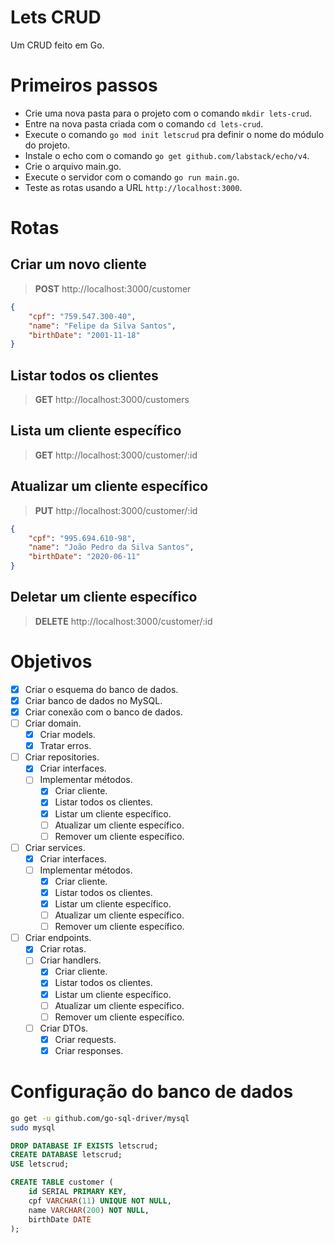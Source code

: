 # Lets CRUD
Um CRUD feito em Go.

# Primeiros passos
- Crie uma nova pasta para o projeto com o comando `mkdir lets-crud`.
- Entre na nova pasta criada com o comando `cd lets-crud`.
- Execute o comando `go mod init letscrud` pra definir o nome do módulo do projeto.
- Instale o echo com o comando `go get github.com/labstack/echo/v4`.
- Crie o arquivo main.go.
- Execute o servidor com o comando `go run main.go`.
- Teste as rotas usando a URL `http://localhost:3000`.

# Rotas
## Criar um novo cliente
> **POST** http://localhost:3000/customer
```json
{
	"cpf": "759.547.300-40",
	"name": "Felipe da Silva Santos",
	"birthDate": "2001-11-18"
}

```
## Listar todos os clientes
> **GET** http://localhost:3000/customers
## Lista um cliente específico
> **GET** http://localhost:3000/customer/:id
## Atualizar um cliente específico
> **PUT** http://localhost:3000/customer/:id
```json
{
	"cpf": "995.694.610-98",
	"name": "João Pedro da Silva Santos",
	"birthDate": "2020-06-11"
}
```
## Deletar um cliente específico
> **DELETE** http://localhost:3000/customer/:id

# Objetivos
- [x]  Criar o esquema do banco de dados.
- [x]  Criar banco de dados no MySQL.
- [x]  Criar conexão com o banco de dados.
- [ ]  Criar domain.
    - [x]  Criar models.
    - [x]  Tratar erros.
- [ ]  Criar repositories.
    - [x]  Criar interfaces.
    - [ ]  Implementar métodos.
        - [x]  Criar cliente.
        - [x]  Listar todos os clientes.
        - [x]  Listar um cliente específico.
        - [ ]  Atualizar um cliente específico.
        - [ ]  Remover um cliente específico.
- [ ]  Criar services.
    - [x]  Criar interfaces.
    - [ ]  Implementar métodos.
        - [x]  Criar cliente.
        - [x]  Listar todos os clientes.
        - [x]  Listar um cliente específico.
        - [ ]  Atualizar um cliente específico.
        - [ ]  Remover um cliente específico.
- [ ]  Criar endpoints.
    - [x]  Criar rotas.
    - [ ]  Criar handlers.
        - [x]  Criar cliente.
        - [x]  Listar todos os clientes.
        - [x]  Listar um cliente específico.
        - [ ]  Atualizar um cliente específico.
        - [ ]  Remover um cliente específico.
    - [ ]  Criar DTOs.
        - [x]  Criar requests.
        - [x]  Criar responses.

# Configuração do banco de dados
```bash
go get -u github.com/go-sql-driver/mysql
sudo mysql
```
```sql
DROP DATABASE IF EXISTS letscrud;
CREATE DATABASE letscrud;
USE letscrud;

CREATE TABLE customer (
    id SERIAL PRIMARY KEY,
    cpf VARCHAR(11) UNIQUE NOT NULL,
    name VARCHAR(200) NOT NULL,
    birthDate DATE
);
```
